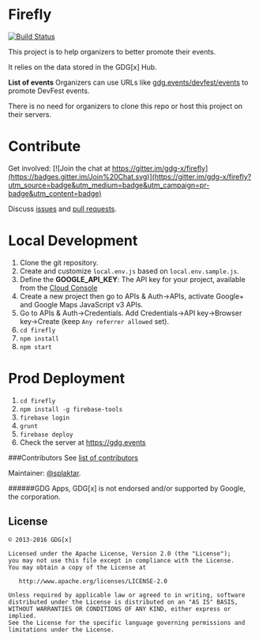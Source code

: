 Firefly
=======
[![Build Status](https://travis-ci.org/gdg-x/firefly.png)](https://travis-ci.org/gdg-x/firefly)

This project is to help organizers to better promote their events.

It relies on the data stored in the GDG[x] Hub.

**List of events**
Organizers can use URLs like [gdg.events/devfest/events](https://gdg.events/devfest/events) to promote DevFest events.

There is no need for organizers to clone this repo or host this project on their servers.

Contribute
=================

Get involved: [![Join the chat at https://gitter.im/gdg-x/firefly](https://badges.gitter.im/Join%20Chat.svg)](https://gitter.im/gdg-x/firefly?utm_source=badge&utm_medium=badge&utm_campaign=pr-badge&utm_content=badge)

Discuss [issues](https://github.com/gdg-x/firefly/issues) and [pull requests](https://github.com/gdg-x/firefly/pulls).


Local Development
=================
1. Clone the git repository.
1. Create and customize `local.env.js` based on `local.env.sample.js`.
1. Define the **GOOGLE_API_KEY**: The API key for your project, available from the [Cloud Console](https://cloud.google.com/console)
  1. Create a new project then go to APIs & Auth->APIs, activate Google+ and Google Maps JavaScript v3 APIs.
  1. Go to APIs & Auth->Credentials. Add Credentials->API key->Browser key->Create (keep `Any referrer allowed` set).
1. `cd firefly`
1. `npm install`
1. `npm start`

Prod Deployment
===============
1. `cd firefly`
1. `npm install -g firebase-tools`
1. `firebase login`
1. `grunt`
1. `firebase deploy`
1. Check the server at https://gdg.events

###Contributors
See [list of contributors](https://github.com/gdg-x/firefly/graphs/contributors)

Maintainer: [@splaktar](https://github.com/splaktar).

######GDG Apps, GDG[x] is not endorsed and/or supported by Google, the corporation.

License
--------

    © 2013-2016 GDG[x]

    Licensed under the Apache License, Version 2.0 (the "License");
    you may not use this file except in compliance with the License.
    You may obtain a copy of the License at

       http://www.apache.org/licenses/LICENSE-2.0

    Unless required by applicable law or agreed to in writing, software
    distributed under the License is distributed on an "AS IS" BASIS,
    WITHOUT WARRANTIES OR CONDITIONS OF ANY KIND, either express or implied.
    See the License for the specific language governing permissions and
    limitations under the License.
